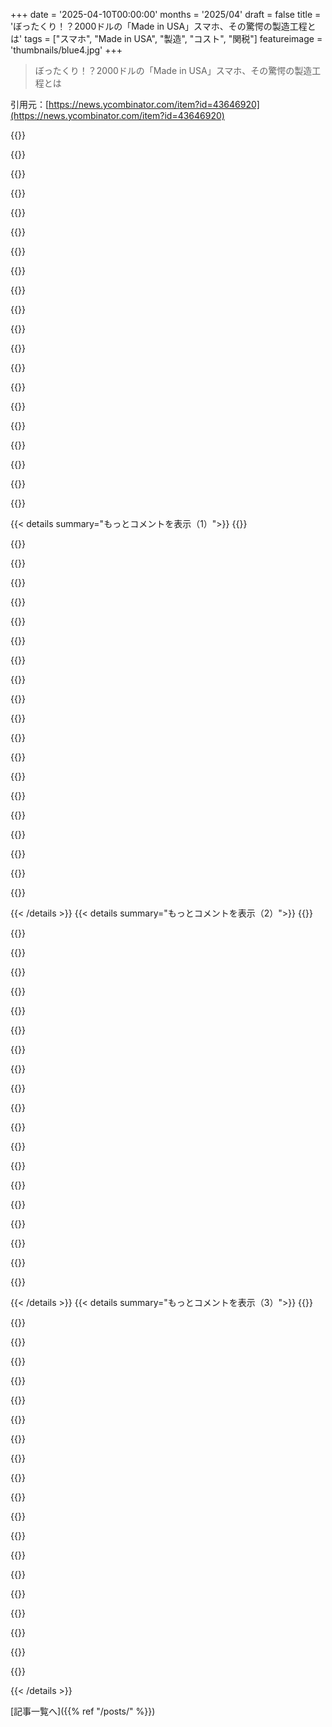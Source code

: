 +++
date = '2025-04-10T00:00:00'
months = '2025/04'
draft = false
title = 'ぼったくり！？2000ドルの「Made in USA」スマホ、その驚愕の製造工程とは'
tags = ["スマホ", "Made in USA", "製造", "コスト", "関税"]
featureimage = 'thumbnails/blue4.jpg'
+++

> ぼったくり！？2000ドルの「Made in USA」スマホ、その驚愕の製造工程とは

引用元：[https://news.ycombinator.com/item?id=43646920](https://news.ycombinator.com/item?id=43646920)

{{<matomeQuote body="中国で作ると550ドルで売値799ドル、アメリカだと650ドルで作って2000ドルで売るって言っちゃってるのがスゴイね。マークアップ率が全然違うじゃん。関税のことなんて気にしなくてよくない？18%以上の関税かけられたらアメリカで作った方が安くなるのに。意外と低いね。セキュリティ重視だから部品調達が厳しいってのもあるんだろうけど。結局、生産能力の問題なのかな。" userName="ralferoo" createdAt="2025-04-11T10:13:52" color="#ff5733">}}

{{<matomeQuote body="「生産」の定義によるんじゃない？価格差からすると最終組み立てのことっぽいね。部品と最終製品で税金が違うからよくあることだけど。国内で雇用を生むのはうまくいかないことが多いし、コストもかかる。地政学的な不安定さも解消されないし。部品をあちこちから集めて最終組み立てだけ国内でやる意味ある？みんなが「生産」って言うとき、部品とか材料のこと考えてるんじゃない？OLEDのスクリーンとかバッテリーとか、アメリカとかの国で大量に調達できるの？コストの問題じゃなくて、そもそも存在しないんじゃない？グローバルな生産を変えるのは簡単な問題じゃなくて、何十年もかけていろんな分野に集中しないと無理だよ。" userName="xorcist" createdAt="2025-04-11T11:33:32" color="">}}

{{<matomeQuote body="＞国内で雇用を生むのはうまくいかないことが多いって言うけど、”DoEを弱体化させて高等教育とか職業訓練に投資しないからでしょ。アメリカが製造業で革命を起こしたいなら、教育革命から始めないと。" userName="threeseed" createdAt="2025-04-11T11:58:55" color="#785bff">}}

{{<matomeQuote body="アメリカが中国の生産力とか部品メーカーへのアクセスでどうやって競争できるのかわからない。上海とか青島とか深圳みたいな都市と比べたらさ。エンジニアにとっては天国みたいな場所だよ。WHの混乱で不確実な状況なのに、工場を一つ建てただけじゃ経済的に無理だよ。10年以上かかるだろうし。税制優遇でアメリカに工場を作らせて、大学の研究プログラムを技術革新センターの供給源にして、技術系の専門学校を支援して必要な人材を育てる方がいいんじゃない？" userName="htek" createdAt="2025-04-11T12:52:47" color="">}}

{{<matomeQuote body="DigikeyとかMcMaster-Carrとか、他にもいっぱいあるよ。お店は近くにないかもしれないけど、必要なものは全部手に入るよ。" userName="bluGill" createdAt="2025-04-11T14:42:22" color="">}}

{{<matomeQuote body="それらは販売業者で、ほんの一握りしかいない。中国ではメーカーが販売業者のすぐ近くにいて、販売業者は工場のすぐ近くにいる。Digikeyだと、5ドルの部品をミネソタから夜通し配送してもらうのに80ドルもかかる。1時間以内に取りに行けるようにしないと。" userName="Workaccount2" createdAt="2025-04-11T15:22:52" color="">}}

{{<matomeQuote body="まともな会社はそんなやり方しないよ。Just in Timeは素晴らしいものだよ。何かを夜通し配送してもらうんじゃなくて、何か月も前からいつ部品が必要になるかわかるように計画するべき。中国の方が早く手に入るのは、誰かが高い在庫を持っているからで、それは良くない兆候。緊急の供給とか小売の顧客は別だけど、企業は小売で買うべきじゃない。" userName="bluGill" createdAt="2025-04-11T15:41:30" color="">}}

{{<matomeQuote body="Just in Timeじゃなくて、何か月も先の計画が必要なのは、サプライチェーンがグローバルで輸送に時間がかかるから。Digikeyで何か部品が在庫切れで1か月待ちってなると、「工場から届くのに1か月かかる」って意味のことが多い。中国なら、工場にすぐ行ける。" userName="Workaccount2" createdAt="2025-04-11T16:23:23" color="#ff5733">}}

{{<matomeQuote body="中国の工場が今日作ってくれるとは限らないじゃん。春節（名前忘れちゃった）だったら何も手に入らないし。他のものを作るのに忙しかったら、他の顧客との約束を破ってまで作ってくれない限り何も手に入らないよ。" userName="bluGill" createdAt="2025-04-11T16:30:28" color="">}}

{{<matomeQuote body="確かに。でも、貨物船で6週間も待つ必要はない。フルチェーン生産を一箇所に集約することで生産性が向上するのは、昔からよく知られてることだよ。産業にはクラスターがあるのは、クラスター内の全員にメリットがあるから。アメリカには製造業のクラスターがほとんどない。" userName="Workaccount2" createdAt="2025-04-11T16:44:25" color="">}}

{{<matomeQuote body="お前の唯一のミスは、そういう組織が有能な人材で溢れてると思ってることだろ。無能なヤツらのための雇用創出プログラムだっての" userName="greenavocado" createdAt="2025-04-11T13:28:09" color="">}}

{{<matomeQuote body="これってニワトリが先か卵が先かって話だよな。仕事がないのに職業訓練を受けるのは経済的にありえない。訓練は受けられるようにしても、仕事がなきゃ誰も使わないって" userName="Analemma_" createdAt="2025-04-11T17:59:05" color="">}}

{{<matomeQuote body="根本的な原因の一つは、連邦政府が何十年も前から高等教育に補助金を出しすぎてることだな。それをやめるだけでも改善になる" userName="philwelch" createdAt="2025-04-12T17:36:35" color="">}}

{{<matomeQuote body="＞「生産」をどう定義するかだろ？<br>興味があるなら記事を読むべき。記事の大部分はその答えに費やされてる" userName="1dom" createdAt="2025-04-11T13:09:12" color="">}}

{{<matomeQuote body="記事は途中まで読んだけどさ、スマホの部品のほとんどが中国製だって認めたくないんだな。「欧米の販売業者」って言って、中国製って言わないようにしてるし。（なんで読者が販売業者の国籍を気にするんだよ？！）結局意味不明なことばっかり言って、読むのやめたわ。100%アメリカ製のスマホなんてありえないって。この記事がその証拠だよ" userName="hilux" createdAt="2025-04-11T18:17:53" color="#ff5c5c">}}

{{<matomeQuote body="＞「生産」をどう定義するかだろ？<br>記事に書いてあるじゃん。アメリカ製のスマホはアメリカで製造されてるんだよ。組み立てだけじゃなくて、部品もアメリカのサプライヤーから調達しようとしてる" userName="ocdtrekkie" createdAt="2025-04-11T12:53:42" color="">}}

{{<matomeQuote body="記事の冒頭で「ドライバー以上の高度なツールを使う組み立て」が製造だって定義してる。ハンダ付けしてるらしい。すごいじゃん。抵抗がアメリカ製だって言ってるけど、珍しくない。重要な部品は作ってない。Appleだってそうだ。SoC、バッテリー、画面はアメリカ製じゃない。でもそれは別に悪いことじゃない。それなのにアメリカ製だって言うのがおかしい" userName="xorcist" createdAt="2025-04-11T19:23:33" color="#38d3d3">}}

{{<matomeQuote body="記事では「ドライバー以上」ってのは、Made in USAの基準を満たすのがどれだけ大変かってことを言いたかったんだと思う。「Made in the USA」はもっと厳しいし。安全なサプライチェーンとか言ってるけど、マーケティングっぽい。政府に高く売るためじゃない？そういう相手を騙すわけにはいかないし。<br>価格だけ考えるなら、サプライチェーンが下流になるほど関税の影響は少なくなる" userName="absolutelastone" createdAt="2025-04-11T20:18:08" color="">}}

{{<matomeQuote body="PRでは「Made in the USA Electronics」って言ってるけど、それってスマホじゃなくて部品のことだけを指してるのかも" userName="sct202" createdAt="2025-04-11T20:59:46" color="">}}

{{<matomeQuote body="記事に反論されてるFUDを投稿するのもいいけど…ちゃんと読めば？NXPのCPUは韓国製だって書いてあるじゃん。メインボードをアメリカで作るのが製造じゃないって言うのはおかしい。Purismは部品を組み立てる以上のことをしてる。<br>https://puri.sm/products/liberty-phone/#table-of-origin" userName="ocdtrekkie" createdAt="2025-04-11T19:43:21" color="#38d3d3">}}

{{< details summary="もっとコメントを表示（1）">}}
{{<matomeQuote body="回路の中の電子がアメリカ製かどうか、どうやってチェックするんだろ？" userName="varispeed" createdAt="2025-04-11T13:05:48" color="">}}

{{<matomeQuote body="コストだけが問題じゃないよ。部品のサプライヤーをすぐに変えたり、デザインをちょっと変えたり、次のモデルの生産を増やしたりする能力はどうなの？中国の方がアメリカより早く製造して対応できるって記事が多いよね。それに、この記事にはスマホの品質については何も書かれてない。アメリカ製だからって高品質とは限らないし。俺ならどこで作られたiPhoneでも、このLiberty phoneよりマシだね。" userName="rs186" createdAt="2025-04-11T10:39:51" color="#ff5c5c">}}

{{<matomeQuote body="＞本当の問題は、アメリカにはもう生産能力がないってことだよね。<br>経済学者は自由貿易を勧める時、このことを省略しがちだけど、生産能力、効率、コスト、技術的なノウハウは静的なものじゃなくて、需要に基づいて向上するんだぜ。" userName="like_any_other" createdAt="2025-04-11T11:59:38" color="">}}

{{<matomeQuote body="ミクロ経済学を理解してないね。経済学者なら誰も、学術的な環境で自由貿易を支持しないよ。競争的な市場が目標なんだ。年を取るほど、ミクロ経済学は有権者のための基礎コースになるべきだと思うようになる。あなたが挙げた「生産能力、効率、コスト、技術的なノウハウ」はすべてよく研究されていることだよ。" userName="Diesel555" createdAt="2025-04-12T19:28:30" color="">}}

{{<matomeQuote body="需要が変わらなければ、それらも変わらないってことを省略してるみたいだけどね。言い換えれば、地元で作られたからって、みんながiPhoneをたくさん買うわけじゃない。" userName="doganugurlu" createdAt="2025-04-11T19:19:18" color="">}}

{{<matomeQuote body="それを省略したのは、説明するまでもないくらい明白だと思ったからだよ。工場主は、製品のグローバルな需要やローカルな需要なんて気にしない。気にするのは自分の工場の生産量に対する需要だ。それは、関税などで他の工場の競争力が低下すれば、消費者の需要が変わらなくても増える可能性がある。" userName="like_any_other" createdAt="2025-04-11T19:48:29" color="">}}

{{<matomeQuote body="関税がなければ650ドルで済むものが、関税があると高くなるんだよ。アメリカで作れない部品や材料、部品（スマホは何千もの部品でできてるから、ほとんどのメーカーは作ってない）の機械代も高くなる。設計して、部品の半分を作って、残りの部品を発注して組み立てるのに650ドルくらいかかるんじゃないかな。<br>関税のせいで、部品の値段が高くなるだけでなく、部品の供給も制限される。関税のないバイヤーとの競争になるからね。レアアースの供給も中国が制限してるから、作れる部品も高くなる。競争相手は問題なく世界に売れるから価格競争力があるし、キャッシュフローも安定してる。市場を失って悪循環になるかも。ポップコーンでも食べながら見物だね。" userName="BiteCode_dev" createdAt="2025-04-11T10:58:43" color="#785bff">}}

{{<matomeQuote body="これって部品だけの値段？記事をざっと読んだけど、はっきり書いてなかった。もし人件費が含まれてないなら、アメリカ製のスマホが高くなるのも当然だよね。" userName="MarcellusDrum" createdAt="2025-04-11T10:25:10" color="">}}

{{<matomeQuote body="質問を見て、「売上原価」を調べてみたよ。<br>＞https://www.investopedia.com/terms/c/cogs.asp<br>＞売上原価(COGS)とは、会社が販売する製品を生産するための直接的なコストのことです。この金額には、製品を製造するために直接使用された材料費と人件費が含まれます。流通コストや販売員のコストなどの間接費は含まれません。<br>だから、550ドルとか650ドルのCOGSには製造の人件費は含まれてるけど、マーケティングや監査の費用は含まれてない。" userName="hkmaxpro" createdAt="2025-04-11T10:52:14" color="#38d3d3">}}

{{<matomeQuote body="研究開発費、認証とテストの費用、調達費用、場合によっては工場や設備の減価償却費も含まれないね。" userName="balderdash" createdAt="2025-04-11T12:43:11" color="">}}

{{<matomeQuote body="なるほどねー。でも同じ会社なんだから、マーケティングとか監査、R&Dのコストって変わんないはずじゃん？それって会社にとって固定費でしょ。たぶん、アメリカで効率的に生産する方法を見つけるのにめっちゃR&Dの努力が必要だったから、そのR&D費用をアメリカ版のスマホの価格に上乗せしてるんじゃないかなー。中国版にはなかった費用だし。" userName="gknapp" createdAt="2025-04-11T15:26:58" color="">}}

{{<matomeQuote body="インタビューから引用するね：<br>＞650ドルで全部作れるみたい。でも、もっと高く売ってる理由は、いろいろ差別化してるから。Made in USAってだけじゃなくて、セキュアなサプライチェーンだし、すべての部品を完全に監査してるスタッフがいるし。政府のセキュリティ市場向けに売ってるから、いろいろ上乗せしてるんだって。<br>つまり、”政府のセキュリティ市場”向けだから、好きな値段で売れるってことか。" userName="knubie" createdAt="2025-04-11T18:18:53" color="#ff5c5c">}}

{{<matomeQuote body="価格差が小さいのが意外すぎる。たった100ドルの差なら、全部アメリカ製に切り替えて、550ドルまでコストダウンした方が良くない？2種類のSKUをわざわざ違う場所で作る意味が分からん。" userName="matt-p" createdAt="2025-04-11T11:39:36" color="#ff33a1">}}

{{<matomeQuote body="※関税は除く。<br>透明性があるのは良いね。これが未来だよ。ところで「生産」には、製造に関わるスタッフの給料も含まれてる？R&Dスタッフの給料は？" userName="keepamovin" createdAt="2025-04-11T12:49:28" color="">}}

{{<matomeQuote body="中国からハードウェア買ってきて、自分たちでOSインストールする方が安いよ。ミニPCとかもめっちゃぼったくり価格だし。Aliexpressで買ってcoreboot入れた方が全然安い。<br>https://www.alibaba.com/product-detail/New-Top-mini-pc-i7-10…" userName="b8" createdAt="2025-04-11T13:38:56" color="">}}

{{<matomeQuote body="製品によるよ。Purismは既存の（サーバーとか）ものや、改造した（ミニPCとか）ハードウェアだけじゃなくて、完全にオリジナルのもの（スマホとか）も売ってるからね。" userName="seba_dos1" createdAt="2025-04-11T14:17:24" color="">}}

{{<matomeQuote body="確かにね。でもハードウェアが時代遅れなんだよね。あと、”aweSIM”っていうプライバシーSIMカードのサービスも売ってるけど、ただ契約代行してるだけで、めっちゃ高いんだよ。US MobileみたいなMNVO使って、偽の個人情報教える方がマシ。" userName="b8" createdAt="2025-04-11T18:23:36" color="">}}

{{<matomeQuote body="価格差にマジでびっくり。Made in USAの分野って競争がないから、足元見てるだけじゃない？" userName="zipy124" createdAt="2025-04-11T11:07:13" color="">}}

{{<matomeQuote body="＞価格差にマジでびっくり。Made in USAの分野って競争がないから、足元見てるだけじゃない？<br>もっと単純な理由だと思うなー。会社が小さいから、生産規模も小さいんでしょ。だから、不況に備えてお金を貯める必要があるんだよ。あと、開発費の割合も、大規模な会社よりずっと高くなるし。" userName="aleph_minus_one" createdAt="2025-04-11T11:27:13" color="#785bff">}}

{{<matomeQuote body="話はちょっとそれるけど、Trumpの関税のせいで、アメリカの物価が上がってると思う。会社が安い輸入先を見つけても、客が高い価格に慣れちゃったら、値段を下げるのは難しいんじゃないかなー。上がるのは早くて、下がるのは遅いよね。" userName="_joel" createdAt="2025-04-11T14:02:41" color="">}}


{{< /details >}}
{{< details summary="もっとコメントを表示（2）">}}
{{<matomeQuote body="重要な引用はここ。「中国からの関税が100%で、それが今後10年間続くってわかってれば、ビジネスの決断は変わってくるよ。でも、3ヶ月後、1年後、3年後にどうなるかわからないって状態じゃ、安定した市場は生まれないし、正確なビジネス判断もできない」ってことだね。" userName="paulorlando" createdAt="2025-04-10T19:58:17" color="#785bff">}}

{{<matomeQuote body="もし本当に製造業をアメリカに戻したいなら、どの産業を育てたいか考えて、補助金を出して、何をしようとしてるか明確に伝えて、特定の最終製品に対する関税を段階的に上げていくべきだよね。同時に、必要な原材料や部品へのアクセスは維持しつつ。絶対にやっちゃいけないのは、予想外に高い関税を何にでもいきなりかけて、「俺をリスペクトすれば取引してやる」とか言って、それを下手くそで一貫性のないやり方で撤回すること。それじゃ、残ってる産業を破壊するのと同じだよ。アメリカのサプライヤーを頼りにしてた世界の企業は、もう別の場所を探し始めてるんじゃない？アメリカの会社が中国の部品に依存してる場合、日本や韓国から輸入する方が安くなるかもしれないし…" userName="notahacker" createdAt="2025-04-10T20:18:41" color="#38d3d3">}}

{{<matomeQuote body="特定の製造業に補助金を出すことと、少なくともある程度の政策の一貫性を持つことは、ここ数ヶ月前までアメリカの戦略の大きな部分だったんだよね。特に、アメリカは2022年に半導体製造に対して巨額の補助金を出したし。それがどれだけ効果的かはわからないけど、少なくとも、この間の間抜けな関税政策（関税についてどう思うかは別として、週ごとにコロコロ変えるのは絶対にダメ）よりは筋が通ってるように見えるよ。" userName="tdb7893" createdAt="2025-04-11T05:09:35" color="#ff5733">}}

{{<matomeQuote body="＞絶対に週ごとに変えちゃダメだよね<br>絶対に、俺たちが言ってることを実現するつもりだって思わせちゃダメだよ。つまり、貿易赤字をゼロにすること。<br>もし、世界中の人にそれを信じさせることができたら、マジでヤバいことになるよ。アメリカが享受してるメリットの多くは信頼と善意の上に成り立ってるんだから。貿易赤字をゼロにしたら世界経済はめちゃくちゃになるし、安全資産としての米ドルの信頼も失墜するよ。国の借金を返済するのと同じくらいね。" userName="mullingitover" createdAt="2025-04-11T07:57:27" color="#ff33a1">}}

{{<matomeQuote body="アメリカの二大輸出市場であるカナダとメキシコを怒らせるような真似もしないよね。現状では、カナダからの対抗関税があってアメリカの製造業者は競争力を失ってるし、数ヶ月前までなら「Made in the U.S.A.」の製品は好意的に見られていたのに、アメリカ製のものに対する消費者の反発も大きいんだ[1][2]。Trumpのやり方だと、アメリカで製造する企業はアメリカ国内市場だけでやっていくしかないかもね。カナダとメキシコへの輸出は、すぐにTrumpが態度を軟化させたとしても、しばらくは期待できないだろうな。もう取り返しのつかないダメージが起きてるよ。<br>[1]メキシコが最終的に報復するかどうかはまだわからない。<br>[2]価格や品質で有利かどうかは別として、地政学的に見て「中国じゃなくて近所の国を応援しよう」という意味では好意的だったかも。" userName="beloch" createdAt="2025-04-11T02:55:48" color="#ff5733">}}

{{<matomeQuote body="俺の経験から言うと、アメリカ人の多くは、カナダがアメリカにとって最大の輸出市場であり、貿易相手国だってことを信じられないんだよね。カナダのことをほとんど考えないし、考えるとしても、つまらなくて寒い、重要じゃない場所だと思ってるから。<br>そして、この認識がTrumpにとって有利に働いてる。「あそこの弱くてどうでもいい連中が俺たちを利用してるんだ。懲らしめてやる」って言うのが、それを言われてる人が「そいつら」が自分たちにとって一番のお客さんで、富の源だってことに気づいてない時に効果的なんだよ。<br>アメリカのビジネスマンは、普通は客をそんな風に扱わないけどね。早く気づいてほしいよ。" userName="cmrdporcupine" createdAt="2025-04-11T03:36:36" color="#ff5733">}}

{{<matomeQuote body="数週間価格が上がれば、消費者の考えも変わるんじゃない？" userName="verteu" createdAt="2025-04-11T05:17:48" color="">}}

{{<matomeQuote body="それが問題になるかな？<br>次の選挙までにはまだ時間があるし、関税を課した人がいなくなるまでにはもっと時間があるし。" userName="sightbroke" createdAt="2025-04-11T10:45:01" color="">}}

{{<matomeQuote body="彼がもう一期務める可能性はゼロじゃない。" userName="Goronmon" createdAt="2025-04-11T13:06:23" color="">}}

{{<matomeQuote body="クーデターが起こる可能性がゼロじゃないって意味でゼロじゃないんだろ。<br>憲法上の手段では絶対にありえない。" userName="sorcerer-mar" createdAt="2025-04-11T14:39:26" color="">}}

{{<matomeQuote body="いやいや、マジだって。<br>アメリカ合衆国憲法修正第22条と第12条読めばわかるって。<br>そんなこと言い出したら、どんな法律だって揚げ足取れるじゃん？言葉なんて曖昧なんだから。「マシンガンで平和的なデモ隊をなぎ倒すのがOKかどうか、実はちょっと曖昧…」みたいな屁理屈こね始めたら、「いや、そんなわけないだろ！」って言わなきゃダメでしょ。裁判所は世論を考慮するんだから、副大統領を入れ替えるみたいな姑息なマネは、法律の文言と精神に反してるってハッキリ言うべき。" userName="sorcerer-mar" createdAt="2025-04-11T15:34:46" color="#45d325">}}

{{<matomeQuote body="いや、だからリンク先読んでみてって。<br>＞“選挙で勝つだけが、大統領になる方法じゃないんだって。大統領の継承に関する仮説的な状況の中には、憲法の条文で「十分に扱われていない」ものもある”んだってさ。それって、22条の大統領の任期制限に対する一般的な理解が、法廷で覆される可能性を示唆してるんだって。<br>＞一つの説は、Trumpが2029年に副大統領になって、その後大統領になるってやつ。<br>＞NYUのStephen Gillers教授は、“憲法で定められてる大統領の資格要件は、「出生による市民」であること、35歳以上であること、アメリカ国内に14年以上居住していることだけ”って主張してる。だから、2004年にClintonを副大統領に推薦したんだって。<br>最高裁が世論を気にするとは思えないけどね。" userName="sightbroke" createdAt="2025-04-11T16:39:16" color="">}}

{{<matomeQuote body="読んだけど、その主張はクソだって。政府がデモ隊を皆殺しにするために、裁判で「適正な手続き」を踏んで死刑判決を下したからOK、みたいな詭弁と一緒。そんな解釈を排除するような完璧な言葉なんて存在しないし、だからってそんな解釈が全部有効になるわけないじゃん。<br>＞最高裁が世論を気にするとは思えない<br>→最高裁の判断は、その時代の文化的態度と驚くほど一致してるんだよ。それが最高裁の役割だから。原文至上主義者や文言主義者は違うって言うけど、嘘つきだよ。自分たちの文化的な要求と原文が矛盾したら、平気で法律をねじ曲げるんだから。" userName="sorcerer-mar" createdAt="2025-04-11T17:13:59" color="">}}

{{<matomeQuote body="最初の主張は言い過ぎ。<br>最高裁が歴史的にそうだったって言うかもしれないけど、最近は違うでしょ。<br>→https://www.pewresearch.org/politics/2022/07/06/majority-of-…" userName="sightbroke" createdAt="2025-04-11T17:29:52" color="">}}

{{<matomeQuote body="例えが大げさであればあるほど、憲法の文言がそれを禁じている理由を示すのが簡単になるはずでしょ？でも、それは無理なんだよ。言葉ってそういうもんじゃないんだから。もし俺がそんな憲法の解釈を推し進めたら、「いやいや、それは明らかにダメでしょ！クーデターみたいなもんじゃん！」ってなるのが当然。<br>大統領の任期は2期までってみんな知ってる。3期目を狙うのはごまかしだって。みんな分かってる。<br>最高裁がその年に決定した47件の判例のうちの1つを取り上げて（+ 却下された無数の訴訟）、それが自分の主張の証拠だって言うのはおかしい。他の46件の名前をいくつ言えるの？その後の81件は？<br>たぶん4つも言えないでしょ？だから、「ごくまれに矛盾することがある」って言ったんだよ。" userName="sorcerer-mar" createdAt="2025-04-11T18:20:16" color="#45d325">}}

{{<matomeQuote body="じゃあ、大統領免責に関する裁判所の判断も、あなたの言う「曖昧さのない解釈」と「世論に従う裁判所」っていう見方を裏付けてるってこと？" userName="sightbroke" createdAt="2025-04-11T18:56:49" color="">}}

{{<matomeQuote body="＞どの産業を育てたいか<br>→うん。<br>＞たぶん補助金出すよね<br>→うん。<br>＞やることを明確に伝えるよね<br>→たぶん、ギリギリまで言わないんじゃない？最初は補助金出して、産業が育ってきたら規制を強化するみたいな。あと「競争力を高めたいから」とか言わない方がいいかも。「国xが酷いことyをしてるから、我が国や他の国の安全のために、xがyをやめるまでzに高い関税をかける！」とか言った方が良いよね。<br>まあ、普遍的な関税はマジでバカげてるけど。ほとんどの国に制裁してるようなもんだから、我が国や製造業に大打撃だよ。これを取り消すのは大変だぞ。" userName="cogman10" createdAt="2025-04-10T20:32:39" color="">}}

{{<matomeQuote body="外国製品に課税するより、地元の生産に補助金出す方が良くない？そっちの方がシンプルで直接的に地元の生産を増やせる気がするんだけど。半導体に関しては、過去10年くらいである程度効果があったみたいだし。それに、消費者を傷つけるリスクもないし。みんなハッピーじゃん！" userName="ntonozzi" createdAt="2025-04-10T20:29:51" color="#ff5c5c">}}

{{<matomeQuote body="中国が再生可能エネルギーとかバッテリー技術で他の国を圧倒してるのは、政府が研究開発とか製造・採掘インフラに大量の資金を投入してるからだよね。<br>アメリカが医学でリーダーシップを取ってきたのも（長くはないけど）、NIHを通して医学研究に巨額の資金を投入してきたからだし。<br>バイオ企業は研究が好きなんじゃなくて、金儲けが好きなんだよ。研究って高いし、行き詰まりも多いし。バイオ企業はNIHの研究成果を安く利用したいんだよね。" userName="cogman10" createdAt="2025-04-10T20:41:03" color="#ff5733">}}

{{<matomeQuote body="補助金出すってことは、結局税金で払うことになるんだよね。コストはみんなで負担して、利益は一部の人が持ってくっていう。関税の場合は、外国に依存してるっていう外部不経済を作ってるから、消費者がペナルティを受けるってこと。" userName="beeflet" createdAt="2025-04-11T03:12:04" color="">}}


{{< /details >}}
{{< details summary="もっとコメントを表示（3）">}}
{{<matomeQuote body="補助金の元手は税金から。それに、誰に補助するかで政治的な問題も出てくるし、いろいろとややこしいんだよね。" userName="njarboe" createdAt="2025-04-10T20:34:30" color="">}}

{{<matomeQuote body="補助金の元手は、新しいお金を刷ること（世界の基軸通貨を持ってるからできること）で、そのお金を銀行屋に渡してasset bubblesを大きくさせるんじゃなくて、ちゃんと目的を持って使うってこと。もし国民のために働くCongressと、ちゃんとしたPresidentがいればの話だけどね。誰に補助するかは確かに政治的な問題だけど、通貨のデフレを防ぐためには中央集権的な動きが必要だから、それは避けられないと思う。" userName="mindslight" createdAt="2025-04-11T02:55:22" color="#785bff">}}

{{<matomeQuote body="ホントにUS経済を良くしたいなら、ドルと原油市場の関係を切って、ドルの価値を下げればいいんだよ。そうすれば輸入品の値段は上がるけど、輸出業者はもっと稼げるようになる（国内市場でもっと競争力を持つようになる）。Chinaが人民元を安くしようとしてるのはそういうこと。Trumpと違って、Chinaはそれが分かってるんだよ。貿易不均衡は、単に通貨の不均衡が是正されてないだけ。世界の原油取引をドル建てにするってことは、通貨の価値を高く保つってことだから、貿易赤字は避けられないんだよ。" userName="Taniwha" createdAt="2025-04-11T03:49:02" color="#38d3d3">}}

{{<matomeQuote body="＞もし本当に製造業をUSに戻したいなら、どの産業を育てたいか考えて、多分補助金を出して、何をしようとしてるのかをハッキリ伝えて、特定の最終製品に関税をかけるべき。raw materialsとかcomponentsへのaccessは維持しつつね。<br>今のやり方を擁護するつもりはないけど、それってまるで中央計画の共産主義経済みたいじゃない？本当にそれでいいの？" userName="pton_xd" createdAt="2025-04-10T20:31:44" color="">}}

{{<matomeQuote body="＞それってまるで中央計画の共産主義経済みたいじゃない？本当にそれでいいの？<br>彼らが言ってることは、まともな政府ならどこでもやってることだよ。USもつい最近までそうだったじゃん。ほとんどの西側諸国が中央計画の共産主義国家だって言うなら（USも最近までそうだったけど）、もう何も言うことはないわ。" userName="surgical_fire" createdAt="2025-04-10T20:50:58" color="">}}

{{<matomeQuote body="中央計画ほどヒドくはないけど、state aid (https://en.wikipedia.org/wiki/State_aid) がかなり入ってるのは確かで、競争を歪めてるよね。それがフェアだと思う人もいるだろうけど、そうじゃない人もいる。こういうことを裁く”world government”みたいなものはないから、結局は自分の国が何をするか、それに対して他の国がどう反応するか、ってことだけ。例えば、全ての国がstate-aidで作られた製品の輸入を禁止したら、国内市場でしか売れなくなるかもよ(https://en.wikipedia.org/wiki/Dumping_(pricing_policy)#Anti-...)。" userName="amiga386" createdAt="2025-04-11T02:31:18" color="#ff5733">}}

{{<matomeQuote body="面白いのは、1947年のUSとかの国々は、自由市場にはこういうごまかしを正す”universal arbiter”が必要だって気づいて、World Trade Organization (もともとはGATTで、1995年からWTO。UNとは関係ない)を作ったんだよね。ほとんどの人が聞いたことあると思うよ。世界中の国が自主的に加盟してる。もちろん、USとか西側諸国が他の国を（例えばChinaとか）言いなりにさせるための道具だって批判も多い。そういう面もあるけど、ハッキリしてるわけじゃない。でもWTOがUSとその同盟国が世界の貿易を形作るのに役立ってきたのは確か。なぜか45代目のPresidentはUSが損すると思って、2018年からWTOの邪魔をし始めたんだよね。それ以来、WTOの影響力はかなり落ちて、USの武器を奪ったってわけ。" userName="Propelloni" createdAt="2025-04-11T08:30:52" color="#ff33a1">}}

{{<matomeQuote body="＞もし本当に製造業をUSに戻したいなら…<br>そりゃ何十年も続けられるならいいかもね。<br>もし3.5年もかけてdealを再交渉するなら、もっと早く動くべきじゃない？" userName="ahmeneeroe-v2" createdAt="2025-04-10T20:27:31" color="">}}

{{<matomeQuote body="3.5年もかけてdealを”再交渉”してるなら、製造業を戻すstrategyなんてないってこと。1週間に何度もpolicyを変えるなら、strategyすらないってことだよ。製造業を国内に戻すには何年もかかるけど、ペンギンとか、既存の産業のkey suppliersじゃなくて、慎重に選んだ産業に関税をかけるのに何年も必要ないでしょ。" userName="notahacker" createdAt="2025-04-10T20:35:20" color="">}}

{{<matomeQuote body="アメリカの権力構造の現実を無視してるよね。大統領が何十年も続く計画を実行できるわけないじゃん。<br>＞政策を何度も変えるのは木を見て森を見ずってことだよ。政策は変わってない。”製造業をアメリカに戻す”ってこと。" userName="ahmeneeroe-v2" createdAt="2025-04-10T20:42:31" color="">}}

{{<matomeQuote body="Trump-Biden-Trumpで12年間も保護主義の大統領が続いてるんだから、DJTがDJTじゃなかったら、これを利用して自分の政策を進められたはずなのに。" userName="formerly_proven" createdAt="2025-04-10T20:57:14" color="">}}

{{<matomeQuote body="関税をかけるってことは、アメリカの事業を完全に海外に移転させるってビジネス上の判断になる可能性も十分あるよね。アメリカ市場を失っても、世界の市場の大部分を維持する方が得策かも。保護主義的な政策で視野が狭まるなら、自国からでも投資しない企業が出てくると思う。" userName="ty6853" createdAt="2025-04-10T20:38:19" color="#785bff">}}

{{<matomeQuote body="需要の大半（金額ベースで）は先進国に集中してる。アメリカとEUの両方が製造業を自国に戻したいと思ったらどうなるの？これらの企業は世界全体の需要のより少ない部分しか提供できなくなっちゃう。" userName="raincom" createdAt="2025-04-10T20:42:45" color="">}}

{{<matomeQuote body="アフリカとか東南アジアとか、アメリカとか西ヨーロッパじゃないところに投資して、需要を作り出すんだよ。XiがSilk Roadでここ10年以上何をしてると思ってんの？中国はすでに貿易戦争の計画を立ててたんだよ。" userName="seanmcdirmid" createdAt="2025-04-11T02:41:13" color="#785bff">}}

{{<matomeQuote body="そうだとして、長期的な対中国の貿易障壁を想定して、アメリカの工場に投資して従業員を訓練して、外部から人材を連れてきて、生産を開始して、国内（もちろん国際的には無理だけど！）の電子機器市場で競争に勝つとするじゃん？<br>そしたら、将来の政権が緊張緩和を決めて、自由貿易協定を結んで市場を開放するとか、色々あって…中国がすぐにやってきて全部持ってっちゃうんだよ。またね。<br>貿易障壁は生産効率の根本的な不公平に対処しないんだよ。はっきり言うけど、中国が電子機器を作るのが得意なのは、才能があるからじゃないんだ。中国が貧しいから才能が集まってるんだよ。アメリカはそうじゃない（そうなりそうだけど）。だから、中国の生産効率は高くなる。<br>中国との貿易障壁が実際にすることは、製造業をアメリカに戻すことじゃないんだよ。中国からベトナムとかフィリピンとかインドとか、関税がかからないところに生産を移すことだよ。そしたらもちろん、そこにも関税をかける必要が出てくる、ってこと。" userName="ajross" createdAt="2025-04-10T20:44:35" color="#785bff">}}

{{<matomeQuote body="中国はもうそんなに貧しくないよ。最近の生産性の向上は、自動化によるものが大きいし、90年代の日本よりも力を入れてる。" userName="seanmcdirmid" createdAt="2025-04-11T02:42:46" color="">}}

{{<matomeQuote body="＞その不確実性は安定した市場を生み出さない。<br>悪い結果をもたらす安定した市場は、安定性だけで擁護する価値はない。<br>＞それは非常に正確なビジネス上の意思決定を生み出さない<br>ビジネス環境は良くないよね。その一部は、安価な中国製品が労働力と環境コストを押し出して外国市場に溢れかえってるせいみたいだね。中国が代理国を使ってさらに押し出してるのも示唆的だよね。<br>じゃあ、関税じゃなかったら、どうやってこれを解決すればいいの？" userName="timewizard" createdAt="2025-04-10T20:16:04" color="#ff33a1">}}

{{<matomeQuote body="えーと、どうかな：<br>欠陥のある経済学に基づいて、全世界に馬鹿げた関税を一度に課さない。<br>警告なしに、最も親しい同盟国に関税を課して、服従させようとしない。<br>貿易相手国の中で最も弱い国（ラオス、ベトナムなど）に巨額の関税を課さない。<br>数日ごとに貿易政策を根本的に変更して、ソーシャルメディアで発表しない。<br>株式市場を暴落させ、ソーシャルメディアプラットフォームで反転を発表し、億万長者の友達がどれだけお金を稼いだかを自慢しない。<br>最大の貿易相手国の1つを農民と呼び、次に非常に賢く、侮辱と賞賛を交互に繰り返す、二流のギャングのように振る舞わない。<br>この政権はアメリカを笑いものにした。アメリカ人がどれだけ同盟国との信頼関係を失ったか気づいてないと思う。" userName="grey-area" createdAt="2025-04-10T20:27:42" color="#ff5c5c">}}

{{<matomeQuote body="まずは小さな関税から始めて、様子を見るべきだね。今の政権の政策を擁護する価値もないけど。完全に愚かか、意地悪かのどっちかだ。" userName="gmm1990" createdAt="2025-04-10T20:20:33" color="">}}

{{<matomeQuote body="アメリカにいる（らしい）エレクトロニクスエンジニアだけど、この記事、EEからするとめっちゃ違和感あるんだよね。「SMT（Surface Mount Technology）を立ち上げて」「ラインオペレーターがSMTに通して」「プリント基板、つまりPCBAアセンブリ」って…　絶対にEEじゃないでしょ。EEなら一般の人に説明するとき、こんな言い方しないもん。編集者が勝手に変えたんじゃないかな？" userName="tcherasaro" createdAt="2025-04-11T03:04:10" color="">}}


{{< /details >}}


[記事一覧へ]({{% ref "/posts/" %}})
